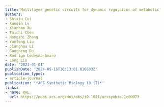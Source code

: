 ```yaml
---
title: Multilayer genetic circuits for dynamic regulation of metabolic pathways
authors:
- Shixiu Cui
- Xueqin Lv
- Xianhao Xu
- Taichi Chen
- Hongzhi Zhang
- Yanfeng Liu
- Jianghua Li
- Guocheng Du
- Rodrigo Ledesma-Amaro
- Long Liu
date: '2021-01-01'
publishDate: '2024-09-16T16:13:01.816603Z'
publication_types:
- article-journal
publication: '*ACS Synthetic Biology 10 (7)*'
links:
- name: URL
  url: https://pubs.acs.org/doi/abs/10.1021/acssynbio.1c00073
---
```

